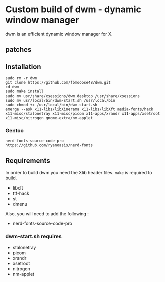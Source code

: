 # Custom build of dwm - dynamic window manager

dwm is an efficient dynamic window manager for X.

## patches



## Installation

```
sudo rm -r dwm
git clone https://github.com/fbmooose48/dwm.git
cd dwm
sudo make install
sudo mv usr/share/xsessions/dwm.desktop /usr/share/xsessions
sudo mv usr/local/bin/dwm-start.sh /usr/local/bin
sudo chmod +x /usr/local/bin/dwm-start.sh
emerge --ask x11-libs/libXinerama x11-libs/libXft media-fonts/hack x11-misc/stalonetray x11-misc/picom x11-apps/xrandr x11-apps/xsetroot x11-misc/nitrogen gnome-extra/nm-applet
```
### Gentoo
```
nerd-fonts-source-code-pro 
https://github.com/ryanoasis/nerd-fonts
```

## Requirements

In order to build dwm you need the Xlib header files.
`make` is required to build.

+ libxft
+ ttf-hack
+ st
+ dmenu

Also, you will need to add the following :

+ nerd-fonts-source-code-pro

### dwm-start.sh requires
+ stalonetray
+ picom
+ xrandr
+ xsetroot
+ nitrogen
+ nm-applet
